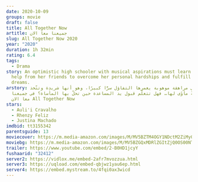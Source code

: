 ```yaml
---
date: 2020-10-09
groups: movie
draft: false
title: All Together Now
artitle: جميعنا معا الان
slug: All Together Now 2020
year: "2020"
duration: 1h 32min
rating: 6.4
tags:
  - Drama
story: An optimistic high schooler with musical aspirations must learn to accept
  help from her friends to overcome her personal hardships and fulfill her
  dreams.
arstory: تُخفي مراهقة موهوبة يغمرها التفاؤل سرًّا كبيرًا، وهو أنها شريدة وتتّخذ
  حافلةً مأوًى لها… فهل تتعلّم قبول يد المساعدة حين تحلّ بها المأساة؟ في جميعنا
  معا الان All Together Now
stars:
  - Auli'i Cravalho
  - Rhenzy Feliz
  - Justina Machado
imdbid: tt3155342
parentsguide: 13
moviecover: https://m.media-amazon.com/images/M/MV5BZTM4OGY1NDctM2ZiMy00NWZhLThjODktODY1YTczOTdhYzgzXkEyXkFqcGdeQXVyNjEwNTM2Mzc@._V1_SY1000_CR0,0,674,1000_AL_.jpg
moviebg: https://m.media-amazon.com/images/M/MV5BZGQxMDRlZGItZjQ0OS00NTIyLWFhMjctOWRiOWJmN2ZhYzM2XkEyXkFqcGdeQXVyOTc5MDI5NjE@._V1_SX1777_CR0,0,1777,999_AL_.jpg
trailer: https://www.youtube.com/embed/2-B0HD1jcyY
fushaarid: "32412"
server2: https://vidlox.me/embed-2afr7mvozzua.html
server3: https://uqload.com/embed-qbjwz1yau6ep.html
server4: https://embed.mystream.to/4fqi0ax3wicd
---
```

